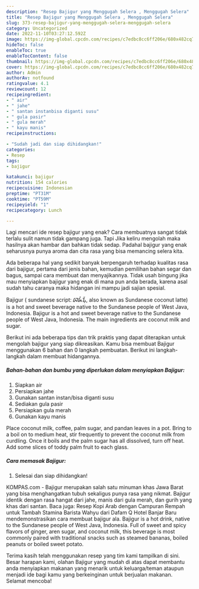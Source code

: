 ```yaml
---
description: "Resep Bajigur yang Menggugah Selera , Menggugah Selera"
title: "Resep Bajigur yang Menggugah Selera , Menggugah Selera"
slug: 373-resep-bajigur-yang-menggugah-selera-menggugah-selera
category: Uncategorized
date: 2022-11-10T03:27:12.592Z
image: https://img-global.cpcdn.com/recipes/c7edbc8cc6ff206e/680x482cq70/bajigur-foto-resep-utama.jpg
hideToc: false
enableToc: true
enableTocContent: false
thumbnail: https://img-global.cpcdn.com/recipes/c7edbc8cc6ff206e/680x482cq70/bajigur-foto-resep-utama.jpg
cover: https://img-global.cpcdn.com/recipes/c7edbc8cc6ff206e/680x482cq70/bajigur-foto-resep-utama.jpg
author: Admin
authorAv: notfound
ratingvalue: 4.1
reviewcount: 12
recipeingredient:
- " air"
- " jahe"
- " santan instanbisa diganti susu"
- " gula pasir"
- " gula merah"
- " kayu manis"
recipeinstructions:

- "Sudah jadi dan siap dihidangkan!"
categories:
- Resep
tags:
- bajigur

katakunci: bajigur 
nutrition: 154 calories
recipecuisine: Indonesian
preptime: "PT31M"
cooktime: "PT59M"
recipeyield: "1"
recipecategory: Lunch

---
```



Lagi mencari ide resep bajigur yang enak? Cara membuatnya sangat tidak terlalu sulit namun tidak gampang juga. Tapi Jika keliru mengolah maka hasilnya akan hambar dan bahkan tidak sedap. Padahal bajigur yang enak seharusnya punya aroma dan cita rasa yang bisa memancing selera kita.


Ada beberapa hal yang sedikit banyak berpengaruh terhadap kualitas rasa dari bajigur, pertama dari jenis bahan, kemudian pemilihan bahan segar dan bagus, sampai cara membuat dan menyajikannya. Tidak usah bingung jika mau menyiapkan bajigur yang enak di mana pun anda berada, karena asal sudah tahu caranya maka hidangan ini mampu jadi sajian spesial.

Bajigur ( sundanese script: ᮘᮏᮤᮍᮥᮁ, also known as Sundanese coconut latte) is a hot and sweet beverage native to the Sundanese people of West Java, Indonesia. Bajigur is a hot and sweet beverage native to the Sundanese people of West Java, Indonesia. The main ingredients are coconut milk and sugar.


Berikut ini ada beberapa tips dan trik praktis yang dapat diterapkan untuk mengolah bajigur yang siap dikreasikan. Kamu bisa membuat Bajigur menggunakan 6 bahan dan 0 langkah pembuatan. Berikut ini langkah-langkah dalam membuat hidangannya.

<!--inarticleads1-->

##### Bahan-bahan dan bumbu yang diperlukan dalam menyiapkan Bajigur:

1. Siapkan  air
1. Persiapkan  jahe
1. Gunakan  santan instan/bisa diganti susu
1. Sediakan  gula pasir
1. Persiapkan  gula merah
1. Gunakan  kayu manis


Place coconut milk, coffee, palm sugar, and pandan leaves in a pot. Bring to a boil on to medium heat, stir frequently to prevent the coconut milk from curdling. Once it boils and the palm sugar has all dissolved, turn off heat. Add some slices of toddy palm fruit to each glass. 

<!--inarticleads2-->

##### Cara memasak Bajigur:


1. Selesai dan siap dihidangkan!

KOMPAS.com - Bajigur merupakan salah satu minuman khas Jawa Barat yang bisa menghangatkan tubuh sekaligus punya rasa yang nikmat. Bajigur identik dengan rasa hangat dari jahe, manis dari gula merah, dan gurih yang khas dari santan. Baca juga: Resep Kopi Arab dengan Campuran Rempah untuk Tambah Stamina Barista Wahyu dari Dafam Q Hotel Banjar Baru mendemonstrasikan cara membuat bajigur ala. Bajigur is a hot drink, native to the Sundanese people of West Java, Indonesia. Full of sweet and spicy flavors of ginger, aren sugar, and coconut milk, this beverage is most commonly paired with traditional snacks such as steamed bananas, boiled peanuts or boiled sweet potato. 

Terima kasih telah menggunakan resep yang tim kami tampilkan di sini. Besar harapan kami, olahan Bajigur yang mudah di atas dapat membantu anda menyiapkan makanan yang menarik untuk keluarga/teman ataupun menjadi ide bagi kamu yang berkeinginan untuk berjualan makanan. Selamat mencoba!
